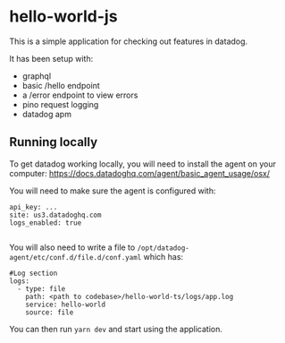 # hello-world-js

This is a simple application for checking out features in datadog.

It has been setup with:

- graphql
- basic /hello endpoint
- a /error endpoint to view errors
- pino request logging
- datadog apm

## Running locally

To get datadog working locally, you will need to install the agent on your computer: https://docs.datadoghq.com/agent/basic_agent_usage/osx/

You will need to make sure the agent is configured with:

```
api_key: ...
site: us3.datadoghq.com
logs_enabled: true


```

You will also need to write a file to `/opt/datadog-agent/etc/conf.d/file.d/conf.yaml` which has:

```
#Log section
logs:
  - type: file
    path: <path to codebase>/hello-world-ts/logs/app.log
    service: hello-world
    source: file
```

You can then run `yarn dev` and start using the application.

